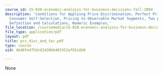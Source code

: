 ```yaml
---
course_id: 15-010-economic-analysis-for-business-decisions-fall-2004
description: 'Conditions for Applying Price Discrimination, Perfect Price Discrimination,
  Consumer Self-Selection, Pricing to Observable Market Segments, Two part Tariff:
  Definition and Calculations, Numeric Examples.'
file_location: /coursemedia/15-010-economic-analysis-for-business-decisions-fall-2004/4b40fe475dcd2420bb403352af81e2b8_prc_disc_and_tar.pdf
file_type: application/pdf
layout: pdf
title: prc_disc_and_tar.pdf
type: course
uid: 4b40fe475dcd2420bb403352af81e2b8

---
```

None